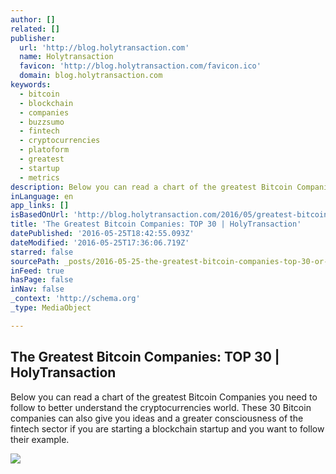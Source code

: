 ```yaml
---
author: []
related: []
publisher:
  url: 'http://blog.holytransaction.com'
  name: Holytransaction
  favicon: 'http://blog.holytransaction.com/favicon.ico'
  domain: blog.holytransaction.com
keywords:
  - bitcoin
  - blockchain
  - companies
  - buzzsumo
  - fintech
  - cryptocurrencies
  - platoform
  - greatest
  - startup
  - metrics
description: Below you can read a chart of the greatest Bitcoin Companies you need to follow to better understand the cryptocurrencies world. These 30 Bitcoin companies can also give you ideas and a greater consciousness of the fintech sector if you are starting a blockchain startup and you want to follow their example.
inLanguage: en
app_links: []
isBasedOnUrl: 'http://blog.holytransaction.com/2016/05/greatest-bitcoin-companies-top-30.html'
title: 'The Greatest Bitcoin Companies: TOP 30 | HolyTransaction'
datePublished: '2016-05-25T18:42:55.093Z'
dateModified: '2016-05-25T17:36:06.719Z'
starred: false
sourcePath: _posts/2016-05-25-the-greatest-bitcoin-companies-top-30-or-holytransaction.md
inFeed: true
hasPage: false
inNav: false
_context: 'http://schema.org'
_type: MediaObject

---
```

<article style=""><h1>The Greatest Bitcoin Companies: TOP 30 | HolyTransaction</h1><p>Below you can read a chart of the greatest Bitcoin Companies you need to follow to better understand the cryptocurrencies world. These 30 Bitcoin companies can also give you ideas and a greater consciousness of the fintech sector if you are starting a blockchain startup and you want to follow their example.</p><img src="https://1.bp.blogspot.com/-BQcY7l7-twE/V0XL21-OAaI/AAAAAAAAAes/5VJ2PmoW96AQJhQxeZ1C7-_K-92mFlGggCLcB/w1200-h630-p-nu/computer-keyboard-1188763.jpg" /></article>
